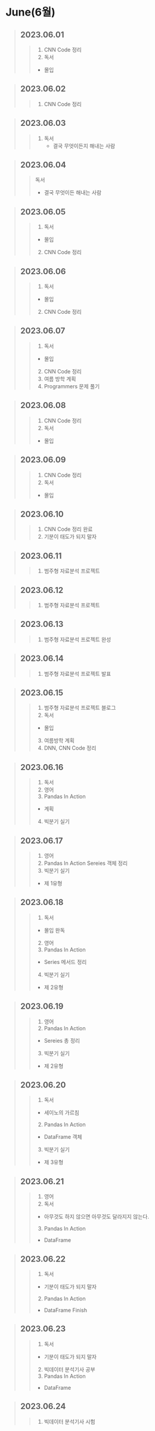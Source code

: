 # June(6월)

> ## 2023.06.01
> > 1. CNN Code 정리
> > 2. 독서
> >   - 몰입

> ## 2023.06.02
> > 1. CNN Code 정리

> ## 2023.06.03
> > 1. 독서
> >     - 결국 무엇이든지 해내는 사람

> ## 2023.06.04
> > 독서
> >   - 결국 무엇이든 해내는 사람

> ## 2023.06.05
> > 1. 독서
> >   - 몰입
> > 2. CNN Code 정리

> ## 2023.06.06
> > 1. 독서
> >   - 몰입
> > 2. CNN Code 정리

> ## 2023.06.07
> > 1. 독서
> >   - 몰입
> > 2. CNN Code 정리
> > 3. 여름 방학 계획
> > 4. Programmers 문제 풀기

> ## 2023.06.08
> > 1. CNN Code 정리
> > 2. 독서
> >   - 몰입

> ## 2023.06.09
> > 1. CNN Code 정리
> > 2. 독서
> >   - 몰입

> ## 2023.06.10
> > 1. CNN Code 정리 완료
> > 2. 기분이 태도가 되지 말자

> ## 2023.06.11
> > 1. 범주형 자료분석 프로젝트

> ## 2023.06.12
> > 1. 범주형 자료분석 프로젝트

> ## 2023.06.13
> > 1. 범주형 자료분석 프로젝트 완성

> ## 2023.06.14
> > 1. 범주형 자료분석 프로젝트 발표 

> ## 2023.06.15
> > 1. 범주형 자료분석 프로젝트 블로그
> > 2. 독서
> >   - 몰입
> > 3. 여름방학 계획
> > 4. DNN, CNN Code 정리

> ## 2023.06.16
> > 1. 독서
> > 2. 영어
> > 3. Pandas In Action
> >   - 계획
> > 4. 빅분기 실기

> ## 2023.06.17
> > 1. 영어
> > 2. Pandas In Action
> >   Sereies 객체 정리
> > 3. 빅분기 실기
> >   - 제 1유형

> ## 2023.06.18
> > 1. 독서
> >   - 몰입 완독
> > 2. 영어
> > 3. Pandas In Action
> >   - Series 메서드 정리
> > 4. 빅분기 실기
> >   - 제 2유형

> ## 2023.06.19
> > 1. 영어
> > 2. Pandas In Action
> >   - Sereies 총 정리
> > 3. 빅분기 실기
> >   - 제 2유형

> ## 2023.06.20
> > 1. 독서
> >   - 세이노의 가르침
> > 2. Pandas In Action
> >   - DataFrame 객체
> > 3. 빅분기 실기
> >   - 제 3유형

> ## 2023.06.21
> > 1. 영어
> > 2. 독서
> >   - 아무것도 하지 않으면 아무것도 달라지지 않는다.
> > 3. Pandas In Action
> >   - DataFrame

> ## 2023.06.22
> > 1. 독서
> >   - 기분이 태도가 되지 말자
> > 2. Pandas In Action
> >   - DataFrame Finish

> ## 2023.06.23
> > 1. 독서
> >   - 기분이 태도가 되지 말자
> > 2. 빅데이터 분석기사 공부
> > 3. Pandas In Action
> >   - DataFrame

> ## 2023.06.24
> > 1. 빅데이터 분석기사 시험
